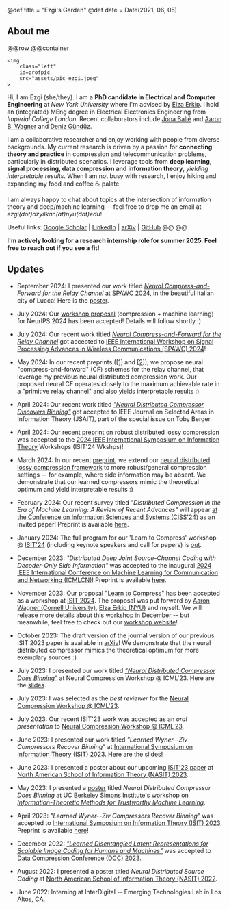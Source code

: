 @def title = "Ezgi's Garden"
@def date = Date(2021, 06, 05)


## About me
@@row
@@container
~~~
<img 
    class="left" 
    id=profpic
    src="assets/pic_ezgi.jpeg"
>
~~~

Hi, I am Ezgi (she/they). I am a **PhD candidate in
Electrical and Computer Engineering** at *New York University* where I'm advised by [Elza Erkip](https://wp.nyu.edu/elza_erkip/). I hold an (integrated) MEng degree in Electrical Electronics Engineering from *Imperial College London*. Recent collaborators include [Jona Ballé](https://balle.io/) and [Aaron B. Wagner](https://www.ece.cornell.edu/faculty-directory/aaron-b-wagner) and [Deniz Gündüz](https://profiles.imperial.ac.uk/d.gunduz). 

I am a collaborative researcher and enjoy working with people from diverse backgrounds. My current research is driven by a passion for **connecting theory and practice** in compression and telecommunication problems, particularly in distributed scenarios. I leverage tools from **deep learning, signal processing, data compression and information theory**, *yielding interpretable results*. When I am not busy with research, I enjoy hiking and expanding my food and coffee ☕ palate.

I am always happy to chat about topics at the intersection of information theory and deep/machine learning -- feel free to drop me an email at *ezgi(dot)ozyilkan(at)nyu(dot)edu*!

Useful links: [Google Scholar](https://scholar.google.com/citations?hl=en&user=MVZFqdQAAAAJ) | [LinkedIn](https://www.linkedin.com/in/ezgi-ozyilkan-21b2ab191/) | [arXiv](https://arxiv.org/a/ozyilkan_e_1.html) | [GitHub](https://github.com/ezgimez)
@@
@@

**I'm actively looking for a research internship role for summer 2025. Feel free to reach out if you see a fit!**

## Updates

* September 2024: I presented our work titled [*Neural Compress-and-Forward for the Relay Channel*](https://arxiv.org/abs/2404.14594) at [SPAWC 2024](https://spawc2024.org/), in the beautiful Italian city of Lucca! Here is the [poster](assets/Neural_Compress-and-Forward_SPAWC2024_poster.pdf). 

* July 2024: Our [workshop proposal](https://neuralcompression.github.io/workshop24) (compression + machine learning) for NeurIPS 2024 has been accepted! Details will follow shortly :) 


* July 2024: Our recent work titled [*Neural Compress-and-Forward for the Relay Channel*](https://arxiv.org/abs/2404.14594) got accepted to [IEEE International Workshop on Signal Processing Advances in Wireless Communications (SPAWC) 2024](https://spawc2024.org/)!

* May 2024: In our recent preprints ([[1]](https://arxiv.org/abs/2404.14594) and [[2]](https://arxiv.org/abs/2405.09534v1)), we propose neural "compress-and-forward" (CF) schemes for the relay channel, that leverage my previous neural distributed compression work. Our proposed neural CF operates closely to the maximum achievable rate in a "primitive relay channel" and also yields interpretable results :) 

* April 2024: Our recent work titled [*"Neural Distributed Compressor Discovers Binning"*](https://arxiv.org/abs/2310.16961) got accepted to IEEE Journal on Selected Areas in Information Theory (JSAIT), part of the special issue on Toby Berger. 


* April 2024: Our recent [preprint](https://arxiv.org/abs/2403.08411) on robust distributed lossy compression was accepted to the [2024 IEEE International Symposium on Information Theory](https://2024.ieee-isit.org/) Workshops (ISIT'24 Wkshps)!

* March 2024: In our recent [preprint](https://arxiv.org/abs/2403.08411), we extend our [neural distributed lossy compression framework](https://ieeexplore.ieee.org/document/10206542) to more robust/general compression settings -- for example, where side information may be absent. We demonstrate that our learned compressors mimic the theoretical optimum and yield interpretable results :) 

* February 2024: Our recent survey titled *"Distributed Compression in the Era of Machine Learning: A Review of Recent Advances"* will appear [at the Conference on Information Sciences and Systems (CISS'24)](https://ee-ciss.princeton.edu/) as an invited paper! Preprint is available [here](https://arxiv.org/abs/2402.07997).


* January 2024: The full program for our 'Learn to Compress' workshop @ [ISIT'24](https://2024.ieee-isit.org/workshops)  (including keynote speakers and call for papers) is [out](https://learn-to-compress-workshop-isit.github.io/).


* December 2023: *"Distributed Deep Joint Source-Channel Coding with Decoder-Only Side Information"*  was accepted to the inaugural [2024 IEEE International Conference on Machine Learning for Communication and Networking (ICMLCN)](https://icmlcn2024.ieee-icmlcn.org/)! Preprint is available [here](https://arxiv.org/abs/2310.04311).

* November 2023: Our proposal ["Learn to Compress"](https://2024.ieee-isit.org/workshops) has been accepted as a workshop at [ISIT 2024](https://2024.ieee-isit.org/). The proposal was put forward by [Aaron Wagner (Cornell University)](https://www.ece.cornell.edu/faculty-directory/aaron-b-wagner), [Elza Erkip (NYU)](https://wp.nyu.edu/elza_erkip/) and myself. We will release more details about this workshop in December -- but meanwhile, feel free to check out our [workshop website](https://learn-to-compress-workshop-isit.github.io/)!  

* October 2023: The draft version of the journal version of our previous ISIT 2023 paper is available in [arXiv](https://arxiv.org/abs/2310.16961)! We demonstrate that the neural distributed compressor mimics the theoretical optimum for more exemplary sources :) 

* July 2023: I presented our work titled [*"Neural Distributed Compressor Does Binning"*](https://openreview.net/forum?id=3Dq4FZJSga) at Neural Compression Workshop @ ICML'23. Here are the [slides](/assets/Ozyilkan_ICML2023-workshop_final.pdf).


* July 2023: I was selected as the _best reviewer_ for the [Neural Compression Workshop @ ICML'23](https://neuralcompression.github.io/workshop23). 

* July 2023: Our recent ISIT'23 work was accepted as an _oral presentation_ to [Neural Compression Workshop @ ICML'23](https://neuralcompression.github.io/workshop23). 

* June 2023: I presented our work titled *"Learned Wyner--Ziv Compressors Recover Binning"* at [International Symposium on Information Theory (ISIT) 2023](https://isit2023.org/). Here are the [slides](/assets/Ozyilkan_ISIT2023_final.pdf)!

* June 2023: I presented a poster about our upcoming [ISIT'23 paper](https://arxiv.org/abs/2305.04380) at [North American School of Information Theory (NASIT) 2023](https://nasit.seas.upenn.edu/home).


* May 2023: I presented a [poster](/assets/Ozyilkan_Simons-Institute_Poster_May2023.pdf) titled *Neural Distributed Compressor Does Binning* at UC Berkeley Simons Institute's workshop on [*Information-Theoretic Methods for Trustworthy Machine Learning*](https://simons.berkeley.edu/talks/2023-05-24).

* April 2023: *"Learned Wyner--Ziv Compressors Recover Binning"* was accepted to [International Symposium on Information Theory (ISIT) 2023](https://isit2023.org/). Preprint is available [here](https://arxiv.org/abs/2305.04380)!

* December 2022: [*"Learned Disentangled Latent Representations for Scalable Image Coding for Humans and Machines"*](https://arxiv.org/abs/2301.04183) was accepted to [Data Compression Conference (DCC) 2023](https://www.cs.brandeis.edu/~dcc/).

* August 2022: I presented a poster titled *Neural Distributed Source Coding* at [North American School of Information Theory (NASIT) 2022](https://nasit-2022.seas.ucla.edu/poster-symposium-session-assignments/).

* June 2022: Interning at InterDigital -- Emerging Technologies Lab in Los Altos, CA.

